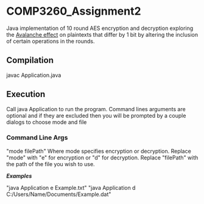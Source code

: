# COMP3260_Assignment2

Java implementation of 10 round AES encryption and decryption exploring the [Avalanche effect](https://en.wikipedia.org/wiki/Avalanche_effect)
on plaintexts that differ by 1 bit by altering the inclusion of certain operations in the rounds.

## Compilation
javac Application.java

## Execution
Call java Application to run the program. Command lines arguments are optional and if they are excluded then you will be prompted by a couple dialogs to choose mode and file

### Command Line Args
"mode filePath"
Where mode specifies encryption or decryption. Replace "mode" with "e" for encryption or "d" for decryption.
Replace "filePath" with the path of the file you wish to use.

***Examples***

"java Application e Example.txt"
"java Application d C:/Users/Name/Documents/Example.dat"

